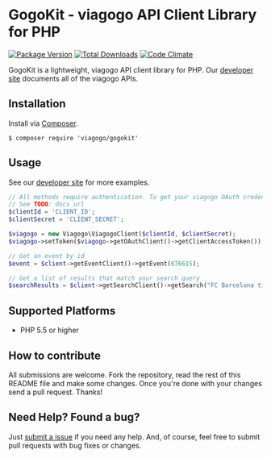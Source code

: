 # GogoKit - viagogo API Client Library for PHP
[![Package Version](https://img.shields.io/packagist/v/viagogo/gogokit.svg?style=flat)][version]
[![Total Downloads](https://img.shields.io/packagist/dt/viagogo/gogokit.svg?style=flat)][downloads]
[![Code Climate](https://img.shields.io/codeclimate/github/viagogo/gogokit.php.svg?style=flat)][codeclimate]

[version]: https://packagist.org/packages/viagogo/gogokit
[downloads]: https://packagist.org/packages/viagogo/gogokit
[codeclimate]: https://codeclimate.com/github/viagogo/gogokit.php
[apidocs]: http://developer.viagogo.net

GogoKit is a lightweight, viagogo API client library for PHP. Our
[developer site][apidocs] documents all of the viagogo APIs.


## Installation

[composer]: https://getcomposer.org

Install via [Composer][composer].

```
$ composer require 'viagogo/gogokit'
```


## Usage

[apidocsgettingstarted]: http://developer.viagogo.net/#getting-started

See our [developer site][apidocsgettingstarted] for more examples.

```php
// All methods require authentication. To get your viagogo OAuth credentials,
// See TODO: docs url
$clientId = 'CLIENT_ID';
$clientSecret = 'CLIENT_SECRET';

$viagogo = new Viagogo\ViagogoClient($clientId, $clientSecret);
$viagogo->setToken($viagogo->getOAuthClient()->getClientAccessToken());

// Get an event by id
$event = $client->getEventClient()->getEvent(676615);

// Get a list of results that match your search query
$searchResults = $client->getSearchClient()->getSearch("FC Barcelona tickets");
```


## Supported Platforms

* PHP 5.5 or higher


## How to contribute

All submissions are welcome. Fork the repository, read the rest of this README
file and make some changes. Once you're done with your changes send a pull
request. Thanks!


## Need Help? Found a bug?

[submitanissue]: https://github.com/viagogo/gogokit.rb/issues

Just [submit a issue][submitanissue] if you need any help. And, of course, feel
free to submit pull requests with bug fixes or changes.
